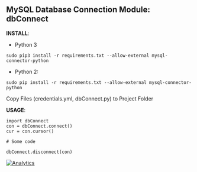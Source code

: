 MySQL Database Connection Module: dbConnect
-------------

**INSTALL**:
- Python 3
```
sudo pip3 install -r requirements.txt --allow-external mysql-connector-python
```
- Python 2:
```
sudo pip install -r requirements.txt --allow-external mysql-connector-python
```
Copy Files (credentials.yml, dbConnect.py) to Project Folder

**USAGE**:
```
import dbConnect
con = dbConnect.connect()
cur = con.cursor()

# Some code

dbConnect.disconnect(con)
```

[![Analytics](https://ga-beacon.appspot.com/UA-36541010-2/dbConnect/Readme)](http://www.mastizada.com)

